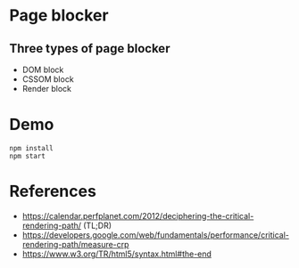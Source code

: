 # Page blocker

## Three types of page blocker

* DOM block
* CSSOM block
* Render block

# Demo

```
npm install
npm start
```

# References

* https://calendar.perfplanet.com/2012/deciphering-the-critical-rendering-path/ (TL;DR)
* https://developers.google.com/web/fundamentals/performance/critical-rendering-path/measure-crp
* https://www.w3.org/TR/html5/syntax.html#the-end
